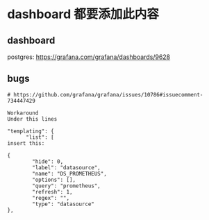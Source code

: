 # dashboard 都要添加此内容

## dashboard

postgres: https://grafana.com/grafana/dashboards/9628

## bugs

```
# https://github.com/grafana/grafana/issues/10786#issuecomment-734447429

Workaround
Under this lines

"templating": {
      "list": [
insert this:

{
        "hide": 0,
        "label": "datasource",
        "name": "DS_PROMETHEUS",
        "options": [],
        "query": "prometheus",
        "refresh": 1,
        "regex": "",
        "type": "datasource"
},

```
